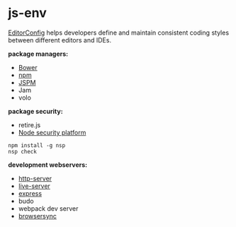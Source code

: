 # js-env

[EditorConfig](http://editorconfig.org/) helps developers define and maintain consistent coding styles between different editors and IDEs.

**package managers:**
- [Bower](https://bower.io/)
- [npm](https://www.npmjs.com/)
- [JSPM](http://jspm.io/)
- Jam
- volo

**package security:**
- retire.js
- [Node security platform](https://nodesecurity.io/)
```
npm install -g nsp
nsp check
```

**development webservers:**
- [http-server](https://www.npmjs.com/package/http-server)
- [live-server](https://www.npmjs.com/package/live-server)
- [express](https://expressjs.com/)
- budo
- webpack dev server
- [browsersync](https://www.browsersync.io/)

